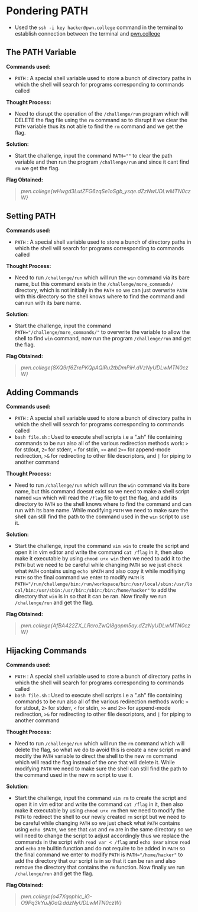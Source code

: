 # Pondering PATH
- Used the `ssh -i key hacker@pwn.college` command in the terminal to establish connection between the terminal and [pwn.college](https://pwn.college/)

## The PATH Variable
**Commands used:**
- `PATH`  : A special shell variable used to store a bunch of directory paths in which the shell will search for programs corresponding to commands called

**Thought Process:**
- Need to disrupt the operation of the `/challenge/run` program which will DELETE the flag file using the `rm` command so to disrupt it we clear the `PATH` variable thus its not able to find the `rm` command and we get the flag.

**Solution:**
- Start the challenge, input the command `PATH=""` to clear the path variable and then run the program `/challenge/run` and since it cant find `rm` we get the flag. 

**Flag Obtained:**
> *pwn.college{wHwgd3LutZFG6zqSe1oSgb_ysqe.dZzNwUDLwMTN0czW}*

## Setting PATH
**Commands used:**
- `PATH`  : A special shell variable used to store a bunch of directory paths in which the shell will search for programs corresponding to commands called

**Thought Process:**
- Need to run `/challenge/run` which will run the `win` command via its bare name, but this command exists in the `/challenge/more_commands/` directory, which is not initially in the `PATH` so we can just overwrite `PATH` with this directory so the shell knows where to find the command and can run with its bare name. 

**Solution:**
- Start the challenge, input the command `PATH="/challenge/more_commands/"` to overwrite the variable to allow the shell to find `win` command, now run the program `/challenge/run` and get the flag.   

**Flag Obtained:**
> *pwn.college{8XQ9rf6ZrePKQpAQlRu2tbDmPiH.dVzNyUDLwMTN0czW}*

## Adding Commands
**Commands used:**
- `PATH`  : A special shell variable used to store a bunch of directory paths in which the shell will search for programs corresponding to commands called
- `bash file.sh`  : Used to execute shell scripts i.e a ".sh" file containing commands to be run also all of the various redirection methods work: `>` for stdout, `2>` for stderr, `<` for stdin, `>>` and `2>>` for append-mode redirection, `>&` for redirecting to other file descriptors, and `|` for piping to another command

**Thought Process:**
- Need to run `/challenge/run` which will run the `win` command via its bare name, but this command doesnt exist so we need to make a shell script named `win` which will read the `/flag` file to get the flag, and add its directory to `PATH` so the shell knows where to find the command and can run with its bare name. While modifying `PATH` we need to make sure the shell can still find the path to the command used in the `win` script to use it.

**Solution:**
- Start the challenge, input the command `vim win` to create the script and open it in vim editor and write the command `cat /flag` in it, then also make it executable by using `chmod u+x win` then we need to add it to the `PATH` but we need to be careful while changing `PATH` so we just check what `PATH` contains using `echo $PATH` and also copy it while modifiying `PATH` so the final command we enter to modify `PATH` is `PATH="/run/challenge/bin:/run/workspace/bin:/usr/local/sbin:/usr/local/bin:/usr/sbin:/usr/bin:/sbin:/bin:/home/hacker"` to add the directory that `win` is in so that it can be ran. Now finally we run `/challenge/run` and get the flag.   

**Flag Obtained:**
> *pwn.college{AfBA422ZX_LRcroZwQI8gopm5ay.dZzNyUDLwMTN0czW}*

## Hijacking Commands
**Commands used:**
- `PATH`  : A special shell variable used to store a bunch of directory paths in which the shell will search for programs corresponding to commands called
- `bash file.sh`  : Used to execute shell scripts i.e a ".sh" file containing commands to be run also all of the various redirection methods work: `>` for stdout, `2>` for stderr, `<` for stdin, `>>` and `2>>` for append-mode redirection, `>&` for redirecting to other file descriptors, and `|` for piping to another command

**Thought Process:**
- Need to run `/challenge/run` which will run the `rm` command which will delete the flag, so what we do to avoid this is create a new script `rm` and modify the `PATH` variable to direct the shell to the new `rm` command which will read the flag instead of the one that will delete it. While modifying `PATH` we need to make sure the shell can still find the path to the command used in the new `rm` script to use it.

**Solution:**
- Start the challenge, input the command `vim rm` to create the script and open it in vim editor and write the command `cat /flag` in it, then also make it executable by using `chmod u+x rm` then we need to modify the `PATH` to redirect the shell to our newly created `rm` script but we need to be careful while changing `PATH` so we just check what `PATH` contains using `echo $PATH`, we see that `cat` and `rm` are in the same directory so we will need to change the script to adjust accordingly thus we replace the commands in the script with `read var < /flag` and `echo $var` since `read` and `echo` are builtin function and do not require to be added in `PATH` so the final command we enter to modify `PATH` is `PATH="/home/hacker"` to add the directory that our script is in so that it can be ran and also remove the directory that contains the `rm` function. Now finally we run `/challenge/run` and get the flag. 

**Flag Obtained:**
> *pwn.college{o47Xqophlc_iG-O9Pq3kYuJj0aQ.ddzNyUDLwMTN0czW}*
